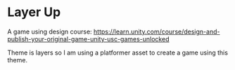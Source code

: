 # Layer Up

A game using design course:
https://learn.unity.com/course/design-and-publish-your-original-game-unity-usc-games-unlocked

Theme is layers so I am using a platformer asset to create a game using this theme.
